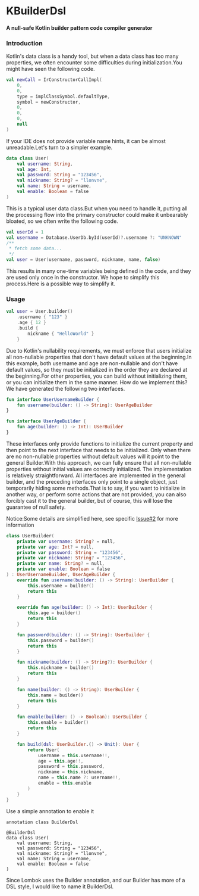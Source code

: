 # KBuilderDsl

#### A null-safe Kotlin builder pattern code compiler generator

### Introduction

Kotlin's data class is a handy tool, but when a data class has too many properties, we often encounter some difficulties during initialization.You might have seen the following code.
```kotlin
val newCall = IrConstructorCallImpl(
    0,
    0,
    type = implClassSymbol.defaultType,
    symbol = newConstructor,
    0,
    0,
    0,
    null
)
```
If your IDE does not provide variable name hints, it can be almost unreadable.Let's turn to a simpler example.
```kotlin
data class User(
    val username: String,
    val age: Int,
    val password: String = "123456",
    val nickname: String? = "llonvne",
    val name: String = username,
    val enable: Boolean = false
)
```
This is a typical user data class.But when you need to handle it, putting all the processing flow into the primary constructor could make it unbearably bloated, so we often write the following code.
```kotlin
val userId = 1
val username = Database.UserDb.byId(userId)?.username ?: "UNKNOWN"
/**
 * fetch some data...
 */
val user = User(username, password, nickname, name, false)
```
This results in many one-time variables being defined in the code, and they are used only once in the constructor. We hope to simplify this process.Here is a possible way to simplify it.

### Usage

```kotlin
val user = User.builder()
    .username { "123" }
    .age { 12 }
    .build {
        nickname { "HelloWorld" }
    }
```
Due to Kotlin's nullability requirements, we must enforce that users initialize all non-nullable properties that don't have default values at the beginning.In this example, both username and age are non-nullable and don't have default values, so they must be initialized in the order they are declared at the beginning.For other properties, you can build without initializing them, or you can initialize them in the same manner.
How do we implement this? We have generated the following two interfaces.
```kotlin
fun interface UserUsernameBuilder {
    fun username(builder: () -> String): UserAgeBuilder
}

fun interface UserAgeBuilder {
    fun age(builder: () -> Int): UserBuilder
}
```
These interfaces only provide functions to initialize the current property and then point to the next interface that needs to be initialized. Only when there are no non-nullable properties without default values will it point to the general Builder.With this approach, we can fully ensure that all non-nullable properties without initial values are correctly initialized.
The implementation is relatively straightforward. All interfaces are implemented in the general builder, and the preceding interfaces only point to a single object, just temporarily hiding some methods.That is to say, if you want to initialize in another way, or perform some actions that are not provided, you can also forcibly cast it to the general builder, but of course, this will lose the guarantee of null safety.

Notice:Some details are simplified here, see specific [Issue#2](https://github.com/Llonvne/KBuilderDsl/issues/2) for more information

```kotlin
class UserBuilder(
    private var username: String? = null,
    private var age: Int? = null,
    private var password: String = "123456",
    private var nickname: String? = "123456",
    private var name: String? = null,
    private var enable: Boolean = false
) : UserUsernameBuilder, UserAgeBuilder {
    override fun username(builder: () -> String): UserBuilder {
        this.username = builder()
        return this
    }

    override fun age(builder: () -> Int): UserBuilder {
        this.age = builder()
        return this
    }

    fun password(builder: () -> String): UserBuilder {
        this.password = builder()
        return this
    }

    fun nickname(builder: () -> String?): UserBuilder {
        this.nickname = builder()
        return this
    }

    fun name(builder: () -> String): UserBuilder {
        this.name = builder()
        return this
    }

    fun enable(builder: () -> Boolean): UserBuilder {
        this.enable = builder()
        return this
    }

    fun build(dsl: UserBuilder.() -> Unit): User {
        return User(
            username = this.username!!,
            age = this.age!!,
            password = this.password,
            nickname = this.nickname,
            name = this.name ?: username!!,
            enable = this.enable
        )
    }
}
```
Use a simple annotation to enable it
```
annotation class BuilderDsl

@BuilderDsl
data class User(
    val username: String,
    val password: String = "123456",
    val nickname: String? = "llonvne",
    val name: String = username,
    val enable: Boolean = false
) 
```
Since Lombok uses the Builder annotation, and our Builder has more of a DSL style, I would like to name it BuilderDsl.
